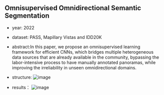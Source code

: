 ## Omnisupervised Omnidirectional Semantic Segmentation

- year: 2022

- dataset: PASS, Mapillary Vistas and IDD20K

- abstract:In this paper, we propose an omnisupervised learning framework for efficient CNNs, which bridges multiple heterogeneous data sources that are already available in the community, bypassing the labor-intensive process to have manually annotated panoramas, while improving the irreliability in unseen omnidirectional domains. 

- structure:
![image](https://github.com/VLISLAB/360-DL-Survey/blob/main/Images/omnisupervised_learning_framework.png)

- results：
![image](https://github.com/VLISLAB/360-DL-Survey/blob/main/Images/ominisupervised_result.png)
